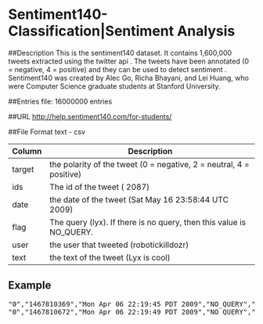 # Sentiment140- Classification|Sentiment Analysis
##Description
This is the sentiment140 dataset. It contains 1,600,000 tweets extracted using the twitter api . The tweets have been annotated (0 = negative, 4 = positive) and they can be used to detect sentiment .
Sentiment140 was created by Alec Go, Richa Bhayani, and Lei Huang, who were Computer Science graduate students at Stanford University.

##Entries
file: 16000000 entries

##URL
http://help.sentiment140.com/for-students/

##File Format
text - csv

| Column | Description        |
| ----- | ------------------ |
|target| the polarity of the tweet (0 = negative, 2 = neutral, 4 = positive)|
|ids|The id of the tweet ( 2087)|
|date|the date of the tweet (Sat May 16 23:58:44 UTC 2009)|
|flag|The query (lyx). If there is no query, then this value is NO_QUERY.|
|user| the user that tweeted (robotickilldozr)|
|text| the text of the tweet (Lyx is cool)|


## Example
<pre>
"0","1467810369","Mon Apr 06 22:19:45 PDT 2009","NO_QUERY","_TheSpecialOne_","@switchfoot http://twitpic.com/2y1zl - Awww, that's a bummer.  You shoulda got David Carr of Third Day to do it. ;D"
"0","1467810672","Mon Apr 06 22:19:49 PDT 2009","NO_QUERY","scotthamilton","is upset that he can't update his Facebook by texting it... and might cry as a result  School today also. Blah!"
</pre>